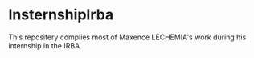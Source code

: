 # InsternshipIrba
This repositery complies most of Maxence LECHEMIA's work during his internship in the IRBA
